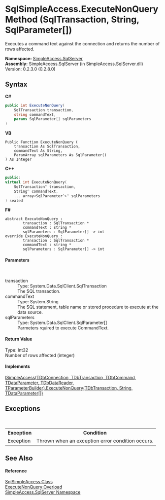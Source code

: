 # SqlSimpleAccess.ExecuteNonQuery Method (SqlTransaction, String, SqlParameter[])
 

Executes a command text against the connection and returns the number of rows affected.

**Namespace:**&nbsp;<a href="0aec4ece-a28c-8a60-ec49-ed778f89c036">SimpleAccess.SqlServer</a><br />**Assembly:**&nbsp;SimpleAccess.SqlServer (in SimpleAccess.SqlServer.dll) Version: 0.2.3.0 (0.2.8.0)

## Syntax

**C#**<br />
``` C#
public int ExecuteNonQuery(
	SqlTransaction transaction,
	string commandText,
	params SqlParameter[] sqlParameters
)
```

**VB**<br />
``` VB
Public Function ExecuteNonQuery ( 
	transaction As SqlTransaction,
	commandText As String,
	ParamArray sqlParameters As SqlParameter()
) As Integer
```

**C++**<br />
``` C++
public:
virtual int ExecuteNonQuery(
	SqlTransaction^ transaction, 
	String^ commandText, 
	... array<SqlParameter^>^ sqlParameters
) sealed
```

**F#**<br />
``` F#
abstract ExecuteNonQuery : 
        transaction : SqlTransaction * 
        commandText : string * 
        sqlParameters : SqlParameter[] -> int 
override ExecuteNonQuery : 
        transaction : SqlTransaction * 
        commandText : string * 
        sqlParameters : SqlParameter[] -> int 
```


#### Parameters
&nbsp;<dl><dt>transaction</dt><dd>Type: System.Data.SqlClient.SqlTransaction<br />The SQL transaction.</dd><dt>commandText</dt><dd>Type: System.String<br />The SQL statement, table name or stored procedure to execute at the data source.</dd><dt>sqlParameters</dt><dd>Type: System.Data.SqlClient.SqlParameter[]<br />Parmeters rquired to execute CommandText.</dd></dl>

#### Return Value
Type: Int32<br />Number of rows affected (integer)

#### Implements
<a href="0db24328-5599-05b8-9dc0-7afd7bbb1ea7">ISimpleAccess(TDbConnection, TDbTransaction, TDbCommand, TDataParameter, TDbDataReader, TParameterBuilder).ExecuteNonQuery(TDbTransaction, String, TDataParameter[])</a><br />

## Exceptions
&nbsp;<table><tr><th>Exception</th><th>Condition</th></tr><tr><td>Exception</td><td>Thrown when an exception error condition occurs.</td></tr></table>

## See Also


#### Reference
<a href="51cba069-bca7-767f-b9f4-7a420dd10a28">SqlSimpleAccess Class</a><br /><a href="25c4a4b0-a20b-9f15-12b5-a9b37113465c">ExecuteNonQuery Overload</a><br /><a href="0aec4ece-a28c-8a60-ec49-ed778f89c036">SimpleAccess.SqlServer Namespace</a><br />